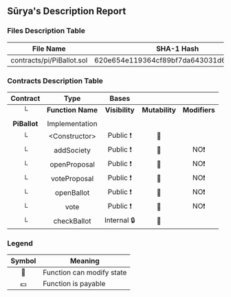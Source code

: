## Sūrya's Description Report

### Files Description Table


|  File Name  |  SHA-1 Hash  |
|-------------|--------------|
| contracts/pi/PiBallot.sol | 620e654e119364cf89bf7da643031d6fa804efd9 |


### Contracts Description Table


|  Contract  |         Type        |       Bases      |                  |                 |
|:----------:|:-------------------:|:----------------:|:----------------:|:---------------:|
|     └      |  **Function Name**  |  **Visibility**  |  **Mutability**  |  **Modifiers**  |
||||||
| **PiBallot** | Implementation |  |||
| └ | \<Constructor\> | Public ❗️ | 🛑  | |
| └ | addSociety | Public ❗️ | 🛑  |NO❗️ |
| └ | openProposal | Public ❗️ | 🛑  |NO❗️ |
| └ | voteProposal | Public ❗️ | 🛑  |NO❗️ |
| └ | openBallot | Public ❗️ | 🛑  |NO❗️ |
| └ | vote | Public ❗️ | 🛑  |NO❗️ |
| └ | checkBallot | Internal 🔒 | 🛑  | |


### Legend

|  Symbol  |  Meaning  |
|:--------:|-----------|
|    🛑    | Function can modify state |
|    💵    | Function is payable |
